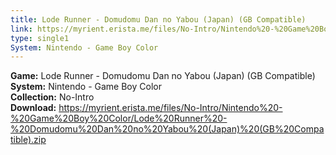 ```yaml
---
title: Lode Runner - Domudomu Dan no Yabou (Japan) (GB Compatible)
link: https://myrient.erista.me/files/No-Intro/Nintendo%20-%20Game%20Boy%20Color/Lode%20Runner%20-%20Domudomu%20Dan%20no%20Yabou%20(Japan)%20(GB%20Compatible).zip
type: single1
System: Nintendo - Game Boy Color
---
```

<b>Game:</b> Lode Runner - Domudomu Dan no Yabou (Japan) (GB Compatible)<br>
<b>System:</b> Nintendo - Game Boy Color<br>
<b>Collection:</b> No-Intro<br>
<b>Download:</b> https://myrient.erista.me/files/No-Intro/Nintendo%20-%20Game%20Boy%20Color/Lode%20Runner%20-%20Domudomu%20Dan%20no%20Yabou%20(Japan)%20(GB%20Compatible).zip